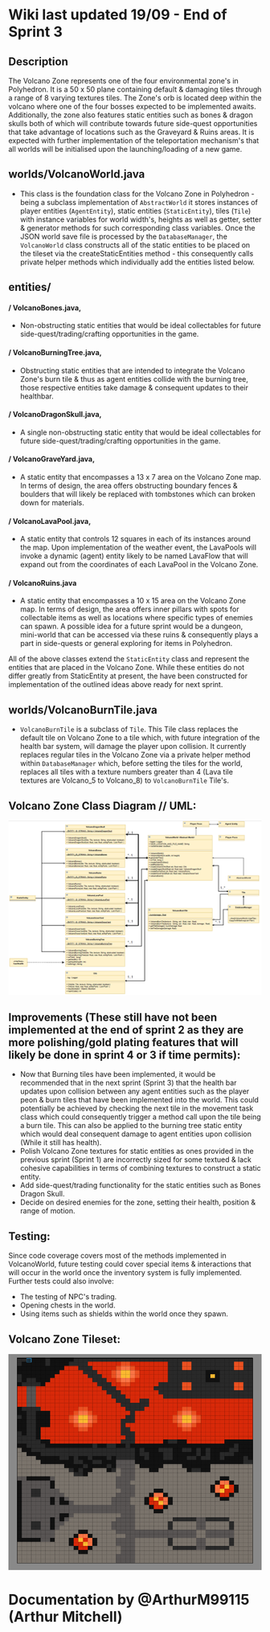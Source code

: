 # Wiki last updated 19/09 - End of Sprint 3

## Description 

The Volcano Zone represents one of the four environmental zone's in Polyhedron. It is a 50 x 50 plane containing default & damaging tiles through a range of 8 varying textures tiles. The Zone's orb is located deep within the volcano where one of the four bosses expected to be implemented awaits. Additionally, the zone also features static entities such as bones & dragon skulls both of which will contribute towards future side-quest opportunities that take advantage of locations such as the Graveyard & Ruins areas. It is expected with further implementation of the teleportation mechanism's that all worlds will be initialised upon the launching/loading of a new game.

## worlds/VolcanoWorld.java
- This class is the foundation class for the Volcano Zone in Polyhedron - being a subclass implementation of `AbstractWorld` it stores instances of player entities (`AgentEntity`), static entities (`StaticEntity`), tiles (`Tile`) with instance variables for world width's, heights as well as getter, setter & generator methods for such corresponding class variables. Once the JSON world save file is processed by the `DatabaseManager`, the `VolcanoWorld` class constructs all of the static entities to be placed on the tileset via the createStaticEntities method - this consequently calls private helper methods which individually add the entities listed below.

## entities/
#### / VolcanoBones.java,
-  Non-obstructing static entities that would be ideal collectables for future side-quest/trading/crafting opportunities in the game.
#### / VolcanoBurningTree.java, 
- Obstructing static entities that are intended to integrate the Volcano Zone's burn tile & thus as agent entities collide with the burning tree, those respective entities take damage & consequent updates to their healthbar.
#### / VolcanoDragonSkull.java, 
- A single non-obstructing static entity that would be ideal collectables for future side-quest/trading/crafting opportunities in the game.
#### / VolcanoGraveYard.java,
- A static entity that encompasses a 13 x 7 area on the Volcano Zone map.  In terms of design, the area offers obstructing boundary fences & boulders that will likely be replaced with tombstones which can broken down for materials.
#### / VolcanoLavaPool.java, 
- A static entity that controls 12 squares in each of its instances around the map. Upon implementation of the weather event, the LavaPools will invoke a dynamic (agent) entity likely to be named LavaFlow that will expand out from the coordinates of each LavaPool in the Volcano Zone.
#### / VolcanoRuins.java
- A static entity that encompasses a 10 x 15 area on the Volcano Zone map.  In terms of design, the area offers inner pillars with spots for collectable items as well as locations where specific types of enemies can spawn. A possible idea for a future sprint would be a dungeon, mini-world that can be accessed via these ruins & consequently plays a part in side-quests or general exploring for items in Polyhedron.

All of the above classes extend the `StaticEntity` class and represent the entities that are placed in the Volcano Zone. While these entities do not differ greatly from StaticEntity at present, the have been constructed for implementation of the outlined ideas above ready for next sprint.

## worlds/VolcanoBurnTile.java
- `VolcanoBurnTile` is a subclass of `Tile`. This Tile class replaces the default tile on Volcano Zone to a tile which, with future integration of the health bar system, will damage the player upon collision. It currently replaces regular tiles in the Volcano Zone via a private helper method within `DatabaseManager` which, before setting the tiles for the world, replaces all tiles with a texture numbers greater than 4 (Lava tile textures are Volcano_5 to Volcano_8) to `VolcanoBurnTile` Tile's. 

## Volcano Zone Class Diagram // UML:
![image](uploads/e023c5a89bf4550fee038a9a186d90d1/image.png)

## Improvements (These still have not been implemented at the end of sprint 2 as they are more polishing/gold plating features that will likely be done in sprint 4 or 3 if time permits):
- Now that Burning tiles have been implemented, it would be recommended that in the next sprint (Sprint 3) that the health bar updates upon collision between any agent entities such as the player peon & burn tiles that have been implemented into the world. This could potentially be achieved by checking the next tile in the movement task class which could consequently trigger a method call upon the tile being a burn tile. This can also be applied to the burning tree static entity which would deal consequent damage to agent entities upon collision (While it still has health).
- Polish Volcano Zone textures for static entities as ones provided in the previous sprint (Sprint 1) are incorrectly sized for some textued & lack cohesive capabilities in terms of combining textures to construct a static entity.
- Add side-quest/trading functionality for the static entities such as Bones Dragon Skull.
- Decide on desired enemies for the zone, setting their health, position & range of motion.

## Testing:
Since code coverage covers most of the methods implemented in VolcanoWorld, future testing could cover special items & interactions that will occur in the world once the inventory system is fully implemented. Further tests could also involve:
- The testing of NPC's trading.
- Opening chests in the world.
- Using items such as shields within the world once they spawn.

## Volcano Zone Tileset:

![image](uploads/6181930edad7e7e2dea12a7c33824742/image.png)

# Documentation by @ArthurM99115 (Arthur Mitchell)